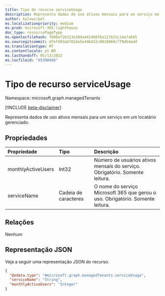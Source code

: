 ```yaml
---
title: Tipo de recurso serviceUsage
description: Representa dados de uso ativos mensais para um serviço em um locatário gerenciado.
author: kylewirpel
ms.localizationpriority: medium
ms.prod: microsoft-365-lighthouse
doc_type: resourcePageType
ms.openlocfilehash: f680af26313e38da441408f6a127b21c14a7a045
ms.sourcegitcommit: d7efd03a6782da5e44b422c9016869c779d64add
ms.translationtype: MT
ms.contentlocale: pt-BR
ms.lasthandoff: 05/13/2022
ms.locfileid: "65398946"
---
```

# <a name="serviceusage-resource-type"></a>Tipo de recurso serviceUsage

Namespace: microsoft.graph.managedTenants

[!INCLUDE [beta-disclaimer](../../includes/beta-disclaimer.md)]

Representa dados de uso ativos mensais para um serviço em um locatário gerenciado.

## <a name="properties"></a>Propriedades
|Propriedade|Tipo|Descrição|
|:---|:---|:---|
|monthlyActiveUsers|Int32|Número de usuários ativos mensais do serviço. Obrigatório. Somente leitura.|
|serviceName|Cadeia de caracteres|O nome do serviço Microsoft 365 que gerou o uso. Obrigatório. Somente leitura.|

## <a name="relationships"></a>Relações
Nenhum

## <a name="json-representation"></a>Representação JSON
Veja a seguir uma representação JSON do recurso.
<!-- {
  "blockType": "resource",
  "@odata.type": "microsoft.graph.managedTenants.serviceUsage"
}
-->
``` json
{
  "@odata.type": "#microsoft.graph.managedTenants.serviceUsage",
  "serviceName": "String",
  "monthlyActiveUsers": "Integer"
}
```

